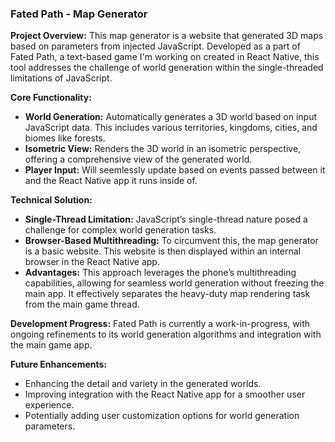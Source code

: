 ### Fated Path - Map Generator

**Project Overview:** 
This map generator is a website that generated 3D maps based on parameters from injected JavaScript. Developed as a part of Fated Path, a text-based game I'm working on created in React Native, this tool addresses the challenge of world generation within the single-threaded limitations of JavaScript. 

**Core Functionality:**
- **World Generation:** Automatically generates a 3D world based on input JavaScript data. This includes various territories, kingdoms, cities, and biomes like forests.
- **Isometric View:** Renders the 3D world in an isometric perspective, offering a comprehensive view of the generated world.
- **Player Input:** Will seemlessly update based on events passed between it and the React Native app it runs inside of.

**Technical Solution:**
- **Single-Thread Limitation:** JavaScript’s single-thread nature posed a challenge for complex world generation tasks.
- **Browser-Based Multithreading:** To circumvent this, the map generator is a basic website. This website is then displayed within an internal browser in the React Native app.
- **Advantages:** This approach leverages the phone’s multithreading capabilities, allowing for seamless world generation without freezing the main app. It effectively separates the heavy-duty map rendering task from the main game thread.

**Development Progress:** 
Fated Path is currently a work-in-progress, with ongoing refinements to its world generation algorithms and integration with the main game app.

**Future Enhancements:**
- Enhancing the detail and variety in the generated worlds.
- Improving integration with the React Native app for a smoother user experience.
- Potentially adding user customization options for world generation parameters.
